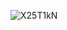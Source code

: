 
![X25T1kN](https://user-images.githubusercontent.com/85503744/121896728-3f166c80-cd3f-11eb-8acf-f4cb2a71e952.gif)
